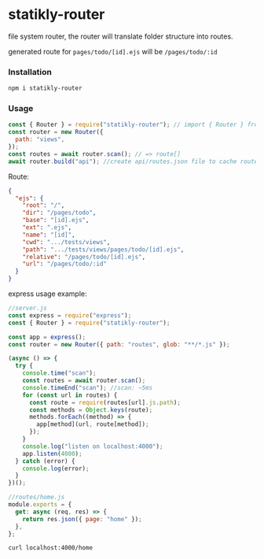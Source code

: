 # statikly-router

file system router, the router will translate folder structure into routes.

generated route for `pages/todo/[id].ejs` will be `/pages/todo/:id`

### Installation

```sh
npm i statikly-router
```

### Usage

```js
const { Router } = require("statikly-router"); // import { Router } from "statikly-router"
const router = new Router({
  path: "views",
});
const routes = await router.scan(); // => route[]
await router.build("api"); //create api/routes.json file to cache routes
```

Route:

```json
{
  "ejs": {
    "root": "/",
    "dir": "/pages/todo",
    "base": "[id].ejs",
    "ext": ".ejs",
    "name": "[id]",
    "cwd": ".../tests/views",
    "path": ".../tests/views/pages/todo/[id].ejs",
    "relative": "/pages/todo/[id].ejs",
    "url": "/pages/todo/:id"
  }
}
```

express usage example:

```js
//server.js
const express = require("express");
const { Router } = require("statikly-router");

const app = express();
const router = new Router({ path: "routes", glob: "**/*.js" });

(async () => {
  try {
    console.time("scan");
    const routes = await router.scan();
    console.timeEnd("scan"); //scan: ~5ms
    for (const url in routes) {
      const route = require(routes[url].js.path);
      const methods = Object.keys(route);
      methods.forEach((method) => {
        app[method](url, route[method]);
      });
    }
    console.log("listen on localhost:4000");
    app.listen(4000);
  } catch (error) {
    console.log(error);
  }
})();
```

```js
//routes/home.js
module.exports = {
  get: async (req, res) => {
    return res.json({ page: "home" });
  },
};
```

`curl localhost:4000/home`
